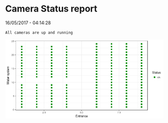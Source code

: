 Camera Status report
================
16/05/2017 - 04:14:28

    All cameras are up and running

![](camreport_files/figure-markdown_github/unnamed-chunk-2-1.png)
